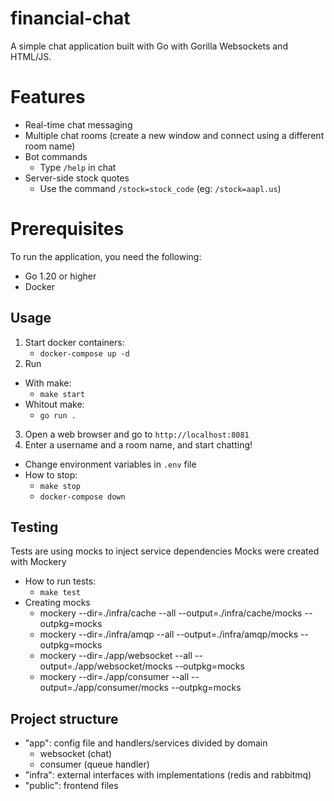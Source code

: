 # financial-chat

A simple chat application built with Go with Gorilla Websockets and HTML/JS.

# Features
- Real-time chat messaging
- Multiple chat rooms (create a new window and connect using a different room name)
- Bot commands
    - Type `/help` in chat
- Server-side stock quotes
    - Use the command `/stock=stock_code` (eg: `/stock=aapl.us`)

# Prerequisites
To run the application, you need the following:
- Go 1.20 or higher
- Docker

## Usage
1. Start docker containers:
    - `docker-compose up -d`
2. Run
- With make:
    - `make start`
- Whitout make: 
    - `go run .`

3. Open a web browser and go to `http://localhost:8081`
4. Enter a username and a room name, and start chatting!

- Change environment variables in `.env` file
- How to stop:
    - `make stop`
    - `docker-compose down`

## Testing
Tests are using mocks to inject service dependencies
Mocks were created with Mockery

- How to run tests:
    - `make test`
- Creating mocks
    - mockery --dir=./infra/cache --all --output=./infra/cache/mocks --outpkg=mocks
    - mockery --dir=./infra/amqp --all --output=./infra/amqp/mocks --outpkg=mocks
    - mockery --dir=./app/websocket --all --output=./app/websocket/mocks --outpkg=mocks
    - mockery --dir=./app/consumer --all --output=./app/consumer/mocks --outpkg=mocks

## Project structure
- "app": config file and handlers/services divided by domain 
    - websocket (chat)
    - consumer (queue handler)
- "infra": external interfaces with implementations (redis and rabbitmq)
- "public": frontend files